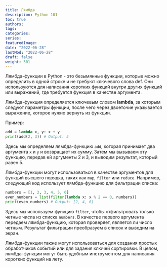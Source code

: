 ```yaml
---
title: Лямбда
description: Python 101
toc: true
authors:
tags:
categories:
series:
featuredImage:
date: "2022-06-28"
lastMod: "2022-06-28"
draft: false
weight: 301
---
```


Лямбда-функции в Python - это безымянные функции, которые можно определить в одной строке и не требуют ключевого слова def. Они используются для написания коротких функций внутри других функций или выражений, где требуется функция в качестве аргумента.

Лямбда-функция определяется ключевым словом **lambda**, за которым следуют параметры функции, после чего через двоеточие указывается выражение, которое нужно вернуть из функции.

Пример:

```python
add = lambda x, y: x + y
print(add(2, 3)) # Output: 5
```

Здесь мы определяем лямбда-функцию `add`, которая принимает два аргумента `x` и `y` и возвращает их сумму. Затем мы вызываем эту функцию, передав ей аргументы 2 и 3, и выводим результат, который равен 5.

Лямбда-функции могут использоваться в качестве аргументов для функций высшего порядка, таких как `map`, `filter` или `reduce`. Например, следующий код использует лямбда-функцию для фильтрации списка:

```python
numbers = [1, 2, 3, 4, 5, 6]
even_numbers = list(filter(lambda x: x % 2 == 0, numbers))
print(even_numbers) # Output: [2, 4, 6]
```

Здесь мы используем функцию `filter`, чтобы отфильтровать только четные числа из списка `numbers`. В качестве первого аргумента передаем лямбда-функцию, которая проверяет, является ли число четным. Результат фильтрации преобразуем в список и выводим на экран.

Лямбда-функции также могут использоваться для создания простых обработчиков событий или для задания ключей сортировки. В целом, лямбда-функции могут быть удобным инструментом для написания коротких функций на лету.
